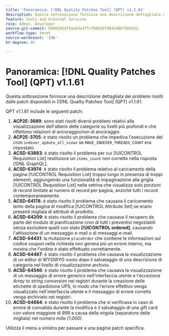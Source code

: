 ```yaml
---
title: 'Panoramica: [!DNL Quality Patches Tool] (QPT) v1.1.61'
description: Questa sottosezione fornisce una descrizione dettagliata dei problemi risolti dalle patch disponibili in  [!DNL Quality Patches Tool] (QPT) v1.1.61.
feature: Tools and External Services
role: Admin, Developer
source-git-commit: 0800285df83eb3e3ffcfb003bf984248b750db32
workflow-type: tm+mt
source-wordcount: '336'
ht-degree: 0%

---
```


# Panoramica: [!DNL Quality Patches Tool] (QPT) v1.1.61

Questa sottosezione fornisce una descrizione dettagliata dei problemi risolti dalle patch disponibili in [!DNL Quality Patches Tool] (QPT) v1.1.61.

QPT v1.1.61 include le seguenti patch:

1. **ACP2E-3689**: sono stati risolti diversi problemi relativi alla visualizzazione dell&#39;albero delle categorie su livelli più profondi e che riflettono relazioni di ancoraggio/non di ancoraggio.
1. **ACP2E-3705**: è stato risolto un problema che impediva l&#39;esecuzione del cron `indexer_update_all_views` se `MAGE_INDEXER_THREADS_COUNT` era impostato.
1. **ACSD-63883**: è stato risolto il problema per cui [!UICONTROL Requisition List] restituisce un `items_count` non corretto nella risposta [!DNL GraphQL].
1. **ACSD-63974**: è stato risolto il problema relativo al caricamento della pagina [!UICONTROL Requisition List] troppo lungo in presenza di troppi elementi, aggiungendo una funzionalità di impaginazione alla griglia [!UICONTROL Requisition List] nella vetrina che visualizza solo porzioni di record limitate al numero di record per pagina, anziché tutti i record contemporaneamente.
1. **ACSD-64178**: è stato risolto il problema che causava il caricamento lento della pagina di modifica [!UICONTROL Attribute Set] se erano presenti migliaia di attributi di prodotto.
1. **ACSD-64209**: è stato risolto il problema che causava il recupero da parte del modulo di pianificazione cron di tutti i preventivi negoziabili senza escludere quelli con stato **[!UICONTROL ordered]**, causando l&#39;attivazione di un messaggio e-mail o di messaggi e-mail.
1. **ACSD-64431**: la mutazione `placeOrder` che contiene le informazioni sul codice coupon nella richiesta non genera più un errore interno, ma mostra che l&#39;ordine è stato effettuato correttamente.
1. **ACSD-64467**: è stato risolto il problema che causava la visualizzazione di un editor di WYSIWYG vuoto dopo il salvataggio di una descrizione di categoria nel livello di visualizzazione archivio.
1. **ACSD-64546**: è stato risolto il problema che causava la visualizzazione di un messaggio di errore generico nell&#39;interfaccia utente e l&#39;eccezione *Array to string conversion* nei registri durante la creazione delle etichette di spedizione UPS, in modo che l&#39;errore effettivo venga visualizzato nell&#39;interfaccia utente e il messaggio di errore corretto venga archiviato nei registri.
1. **ACSD-64684**: è stato risolto il problema che si verificava in caso di errore di convalida durante la modifica e il salvataggio di una gift card con valore maggiore di *999* a causa della virgola (separatore delle migliaia) nel numero *mille (1.000)*.

Utilizza il menu a sinistra per passare a una pagina patch specifica.
